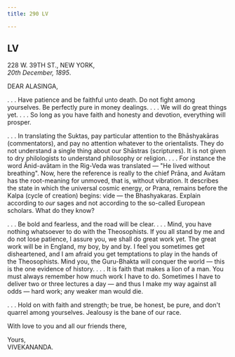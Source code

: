 ```yaml
---
title: 290 LV

---
```

  

  


## LV

228 W. 39TH ST., NEW YORK,  
*20th December, 1895*.

DEAR ALASINGA,

. . . Have patience and be faithful unto death. Do not fight among
yourselves. Be perfectly pure in money dealings. . . . We will do great
things yet. . . . So long as you have faith and honesty and devotion,
everything will prosper.

. . . In translating the Suktas, pay particular attention to the
Bhāshyakāras (commentators), and pay no attention whatever to the
orientalists. They do not understand a single thing about our Shāstras
(scriptures). It is not given to dry philologists to understand
philosophy or religion. . . . For instance the word Ânid-avātam in the
Rig-Veda was translated — "He lived without breathing". Now, here the
reference is really to the chief Prāna, and Avātam has the root-meaning
for unmoved, that is, without vibration. It describes the state in which
the universal cosmic energy, or Prana, remains before the Kalpa (cycle
of creation) begins: vide — the Bhashyakaras. Explain according to *our*
sages and not according to the so-called European scholars. What do they
know?

. . . Be bold and fearless, and the road will be clear. . . . Mind, you
have nothing whatsoever to do with the Theosophists. If you all stand by
me and do not lose patience, I assure you, we shall do great work yet.
The great work will be in England, my boy, by and by. I feel you
sometimes get disheartened, and I am afraid you get temptations to play
in the hands of the Theosophists. Mind you, the Guru-Bhakta will conquer
the world — this is the one evidence of history. . . . It is faith that
makes a lion of a man. You must always remember how much work I have to
do. Sometimes I have to deliver two or three lectures a day — and thus I
make my way against all odds — hard work; any weaker man would die.

. . . Hold on with faith and strength; be true, be honest, be pure, and
don't quarrel among yourselves. Jealousy is the bane of our race.

With love to you and all our friends there,

Yours,  
VIVEKANANDA.